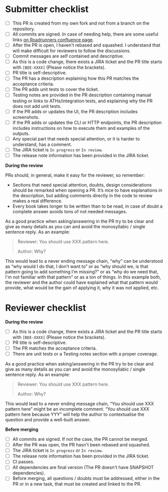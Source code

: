 <!--
Please don't remove this template and make sure you follow the checklist below. Not following these checks
will make your PR be rejected.
This checklist is based on https://cloudbees.atlassian.net/wiki/spaces/CORE/pages/3660120078/How+Roadrunner+team+works, 
specially on https://cloudbees.atlassian.net/wiki/spaces/CORE/pages/3660415220/Git+Github+usage+and+conventions+in+Roadrunner+team
and https://cloudbees.atlassian.net/wiki/spaces/CORE/pages/3671195766/Roadrunner+development+process
-->


# Submitter checklist
- [ ] This PR is created from my own fork and not from a branch on the repository.
- [ ] All commits are signed. In case of needing help, there are some useful links [on Roadrunners confluence page](https://cloudbees.atlassian.net/wiki/spaces/CORE/pages/3671195766/Roadrunner+development+process#Signed-commits-%26-GPG).
- [ ] After the PR is open, I haven't rebased and squashed. I understand that will make difficult for reviewers to follow the discussions.
- [ ] Commit messages are self contained and descriptive.
- [ ] As this is a code change, there exists a JIRA ticket and the PR title starts with `[BEE-XXXX]` (Please notice the brackets).
- [ ] PR title is self-descriptive.
- [ ] The PR has a description explaining how this PR matches the acceptance criteria.
- [ ] The PR adds unit tests to cover the ticket.
- [ ] Testing notes are provided in the PR description containing manual testing or links to ATHs/integration tests, and explaining why the PR does not add unit tests.
- [ ] If the PR adds or updates the UI, the PR description includes screenshots.
- [ ] If the PR adds or updates the CLI or HTTP endpoints, the PR description includes instructions on how to execute them and examples of the outputs.
- [ ] Any special part that needs special attention, or it is harder to understand, has a comment.
- [ ] The JIRA ticket is `In progress` or `In review`.
- [ ] The release note information has been provided in the JIRA ticket.

**During the review**

PRs should, in general, make it easy for the reviewer, so remember:
* Sections that need special attention, doubts, design considerations should be remarked when opening a PR. It’s nice to have explanations in the description, but adding
  comments directly in the code to review makes a real difference.
* Every book takes longer to be written than to be read, in case of doubt a complete answer avoids tons of not needed messages.

As a good practice when asking/answering in the PR try to be clear and give as many details as you can and avoid the monosyllabic / single sentence reply. As an example:

> Reviewer: You should use XXX pattern here.
>
> Author: Why?

This would lead to a never ending message chain, “why” can be understood as “why would I do that, I don’t want to” or as “why should we, is that pattern going to add something I’m missing?” or as “why do we need that, I'm not familiar with that pattern” or as a ton of things. In this example both, the reviewer and the author could have explained what that pattern would provide, what would be the gain of applying it, why it was not applied, etc.

# Reviewer checklist
**During the review**
- [ ] As this is a code change, there exists a JIRA ticket and the PR title starts with `[BEE-XXXX]` (Please notice the brackets).
- [ ] PR title is self-descriptive.
- [ ] The PR matches the acceptance criteria.
- [ ] There are unit tests or a Testing notes section with a proper coverage.

As a good practice when asking/answering in the PR try to be clear and give as many details as you can and avoid the monosyllabic / single sentence reply. As an example:

> Reviewer: You should use XXX pattern here.
>
> Author: Why?

This would lead to a never ending message chain, “You should use XXX pattern here” might be an incomplete comment.
“You should use XXX pattern here because YYY” will help the author to contextualise the question and provide a well-built answer.

**Before merging**
- [ ] All commits are signed. If not the case, the PR cannot be merged.
- [ ] After the PR was open, the PR hasn't been rebased and squashed.
- [ ] The JIRA ticket is `In progress` or `In review`.
- [ ] The release note information has been provided in the JIRA ticket.
- [ ] CI passes.
- [ ] All dependencies are final version (The PR doesn't have SNAPSHOT dependencies).
- [ ] Before merging, all questions / doubts must be addressed, either in the PR or in a new task, that must be created and linked to the PR.